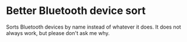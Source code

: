 # Better Bluetooth device sort

Sorts Bluetooth devices by name instead of whatever it does.
It does not always work, but please don't ask me why.
